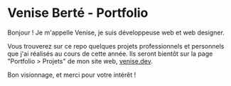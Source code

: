# Venise Berté - Portfolio

Bonjour ! Je m'appelle Venise, je suis développeuse web et web designer.

Vous trouverez sur ce repo quelques projets professionnels et personnels que j'ai réalisés au cours de cette année. Ils seront bientôt sur la page "Portfolio > Projets" de mon site web, [venise.dev](https://venise.dev).

Bon visionnage, et merci pour votre intérêt !
